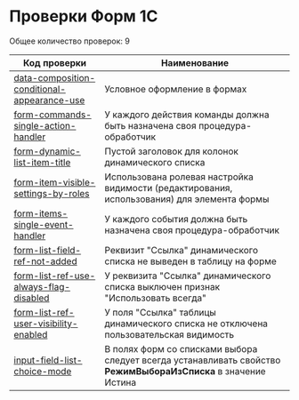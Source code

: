 # Проверки Форм 1С


Общее количество проверок: 9

| Код проверки | Наименование |
|--------------|--------------|
| [data-composition-conditional-appearance-use](../../bundles/com.e1c.v8codestyle.form/markdown/ru/data-composition-conditional-appearance-use.md) | Условное оформление в формах |
| [form-commands-single-action-handler](../../bundles/com.e1c.v8codestyle.form/markdown/ru/form-commands-single-action-handler.md) | У каждого действия команды должна быть назначена своя процедура-обработчик |
| [form-dynamic-list-item-title](../../bundles/com.e1c.v8codestyle.form/markdown/ru/form-dynamic-list-item-title.md) | Пустой заголовок для колонок динамического списка |
| [form-item-visible-settings-by-roles](../../bundles/com.e1c.v8codestyle.form/markdown/ru/form-item-visible-settings-by-roles.md) | Использована ролевая настройка видимости (редактирования, использования) для элемента формы |
| [form-items-single-event-handler](../../bundles/com.e1c.v8codestyle.form/markdown/ru/form-items-single-event-handler.md) | У каждого события должна быть назначена своя процедура-обработчик |
| [form-list-field-ref-not-added](../../bundles/com.e1c.v8codestyle.form/markdown/ru/form-list-field-ref-not-added.md) | Реквизит "Ссылка" динамического списка не выведен в таблицу на форме |
| [form-list-ref-use-always-flag-disabled](../../bundles/com.e1c.v8codestyle.form/markdown/ru/form-list-ref-use-always-flag-disabled.md) | У реквизита "Ссылка" динамического списка выключен признак "Использовать всегда" |
| [form-list-ref-user-visibility-enabled](../../bundles/com.e1c.v8codestyle.form/markdown/ru/form-list-ref-user-visibility-enabled.md) | У поля "Ссылка" таблицы динамического списка не отключена пользовательская видимость |
| [input-field-list-choice-mode](../../bundles/com.e1c.v8codestyle.form/markdown/ru/input-field-list-choice-mode.md) | В полях форм со списками выбора следует всегда устанавливать свойство **РежимВыбораИзСписка** в значение Истина |
